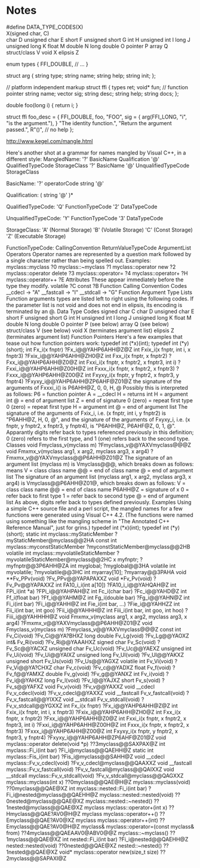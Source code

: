 # Notes

#define DATA_TYPE_CODES(X) \
X(signed char, C) \
char           D
unsigned char  E
short          F
unsigned short G
int            H
unsigned int   I
long           J
unsigned long  K
float          M
double         N
long double    O
pointer        P
array          Q
struct/class   V
void           X
elipsis        Z

enum types {
	FFI_DOUBLE, // ...
}

struct arg {
	string type;
	string name;
	string help;
	string init;
};

// platform independent markup
struct ffi {
	types ret;
	void* fun; // function pointer
	string name;
	vector<arg> sig;
	string desc;
	string help;
	string docs;
};

double foo(long i) { return i; }

struct ffi foo_desc = {
	FFI_DOUBLE, foo, "FOO",
	sig = {
		arg(FFI_LONG, "i", "is the argument."),
	}
	"The identity function.",
	"Return the argument passed.",
	R"()", // no help
};

http://www.kegel.com/mangle.html

Here's another shot at a grammar for names mangled by Visual C++, in a different style:
MangledName:
	'?' BasicName Qualification '@' QualifiedTypeCode StorageClass
	'?' BasicName '@' UnqualifiedTypeCode StorageClass

BasicName:
	'?' operatorCode
	string '@'

Qualification:
	( string '@' )* 

QualifiedTypeCode:
	'Q' FunctionTypeCode
	'2' DataTypeCode

UnqualifiedTypeCode:
	'Y' FunctionTypeCode
	'3' DataTypeCode

StorageClass:
	'A' (Normal Storage)
	'B' (Volatile Storage)
	'C' (Const Storage)
	'Z' (Executable Storage)

FunctionTypeCode:
	CallingConvention ReturnValueTypeCode ArgumentList
Operators
Operator names are represented by a question mark followed by a single character rather than being spelled out. Examples:
myclass::myclass          ?0
myclass::~myclass         ?1
myclass::operator new     ?2
myclass::operator delete  ?3
myclass::operator=        ?4
myclass::operator+        ?H
myclass::operator++       ?E
Attributes
These appear immediately before the type they modify.
volatile ?C
const    ?B
Function Calling Convention Codes
__cdecl -> "A"
__fastcall -> "I"
__stdcall -> "G"
Function Argument Type Lists
Function arguments types are listed left to right using the following codes. If the parameter list is not void and does not end in elipsis, its encoding is terminated by an @.
Data Type Codes
signed char    C
char           D
unsigned char  E
short          F
unsigned short G
int            H
unsigned int   I
long           J
unsigned long  K
float          M
double         N
long double    O
pointer        P (see below)
array          Q (see below)
struct/class   V (see below)
void           X (terminates argument list)
elipsis        Z (terminates argument list)
Function Pointers
Here's a few examples that tease out how function pointers work:
typedef int (*x)(int); typedef int (*y)(short);
int Fx_i(x fnptr)	?Fx_i@@YAHP6AHH@Z@Z
int Fxix_i(x fnptr, int i, x fnptr3)	?Fxix_i@@YAHP6AHH@ZH0@Z
int Fxx_i(x fnptr, x fnptr2)	?Fxx_i@@YAHP6AHH@Z0@Z
int Fxxi_i(x fnptr, x fnptr2, x fnptr3, int i)	?Fxxi_i@@YAHP6AHH@Z00H@Z
int Fxxx_i(x fnptr, x fnptr2, x fnptr3)	?Fxxx_i@@YAHP6AHH@Z00@Z
int Fxyxy_i(x fnptr, y fnptr2, x fnptr3, y fnptr4)	?Fxyxy_i@@YAHP6AHH@ZP6AHF@Z01@Z
the signature of the arguments of Fxxxi_i() is P6AHH@Z, 0, 0, H, @ Possibly this is interpreted as follows:
P6 = function pointer
A = __cdecl
H = returns int
H = argument int
@ = end of argument list
Z = end of signature
0 (zero) = repeat first type
0 (zero) = repeat first type
H = argument int
@ = end of argument list
The signature of the arguments of Fxix_i, i.e. (x fnptr, int i, y fnptr2) is "P6AHH@Z, H, 0, @", and the signature of the arguments of Fxyxy_i, i.e. (x fnptr, y fnptr2, x fnptr3, y fnptr4), is "P6AHH@Z, P6AHF@Z, 0, 1, @". Apparantly digits refer back to types referenced previously in this definition; 0 (zero) refers to the first type, and 1 (one) refers back to the second type.
Classes
void Fmyclass_v(myclass m)	?Fmyclass_v@@YAXVmyclass@@@Z
void Fmxmx_v(myclass arg1, x arg2, myclass arg3, x arg4)	?Fmxmx_v@@YAXVmyclass@@P6AHH@Z01@Z
The signature of an argument list (myclass m) is Vmyclass@@@, which breaks down as follows: means
V = class
class name
@@ = end of class name
@ = end of argument list
The signature of an argument list (myclass arg1, x arg2, myclass arg3, x arg4) is Vmyclass@@P6AHH@Z01@, which breaks down as follows:
V = class
class name
@@ = end of class name
P6AHH@Z = signature of x
0 = refer back to first type
1 = refer back to second type
@ = end of argument list
As above, digits refer back to types defined previously.
Examples
Using a simple C++ source file and a perl script, the mangled names for a few functions were generated using Visual C++ 4.2. (The functions were named using something like the mangling scheme in "The Annotated C++ Reference Manual", just for grins.)
typedef int (*x)(int); typedef int (*y)(short);
static int myclass::myStaticMember	?myStaticMember@myclass@@2HA
const int myclass::myconstStaticMember	?myconstStaticMember@myclass@@2HB
volatile int myclass::myvolatileStaticMember	?myvolatileStaticMember@myclass@@2HC
x myfnptr;	?myfnptr@@3P6AHH@ZA
int myglobal;	?myglobal@@3HA
volatile int myvolatile;	?myvolatile@@3HC
int myarray[10];	?myarray@@3PAHA
void **Fv_PPv(void)	?Fv_PPv@@YAPAPAXXZ
void *Fv_Pv(void)	?Fv_Pv@@YAPAXXZ
int FA10_i_i(int a[10])	?FA10_i_i@@YAHQAH@Z
int FPi_i(int *a)	?FPi_i@@YAHPAH@Z
int Fc_i(char bar)	?Fc_i@@YAHD@Z
int Ff_i(float bar)	?Ff_i@@YAHM@Z
int Fg_i(double bar)	?Fg_i@@YAHN@Z
int Fi_i(int bar)	?Fi_i@@YAHH@Z
int Fie_i(int bar, ...)	?Fie_i@@YAHHZZ
int Fii_i(int bar, int goo)	?Fii_i@@YAHHH@Z
int Fiii_i(int bar, int goo, int hoo)	?Fiii_i@@YAHHHH@Z
void Fmxmx_v(myclass arg1, x arg2, myclass arg3, x arg4)	?Fmxmx_v@@YAXVmyclass@@P6AHH@Z01@Z
void Fmyclass_v(myclass m)	?Fmyclass_v@@YAXVmyclass@@@Z
const int Fv_Ci(void)	?Fv_Ci@@YA?BHXZ
long double Fv_Lg(void)	?Fv_Lg@@YAOXZ
int& Fv_Ri(void)	?Fv_Ri@@YAAAHXZ
signed char Fv_Sc(void)	?Fv_Sc@@YACXZ
unsigned char Fv_Uc(void)	?Fv_Uc@@YAEXZ
unsigned int Fv_Ui(void)	?Fv_Ui@@YAIXZ
unsigned long Fv_Ul(void)	?Fv_Ul@@YAKXZ
unsigned short Fv_Us(void)	?Fv_Us@@YAGXZ
volatile int Fv_Vi(void)	?Fv_Vi@@YA?CHXZ
char Fv_c(void)	?Fv_c@@YADXZ
float Fv_f(void)	?Fv_f@@YAMXZ
double Fv_g(void)	?Fv_g@@YANXZ
int Fv_i(void)	?Fv_i@@YAHXZ
long Fv_l(void)	?Fv_l@@YAJXZ
short Fv_s(void)	?Fv_s@@YAFXZ
void Fv_v(void)	?Fv_v@@YAXXZ
void __cdecl Fv_v_cdecl(void)	?Fv_v_cdecl@@YAXXZ
void __fastcall Fv_v_fastcall(void)	?Fv_v_fastcall@@YIXXZ
void __stdcall Fv_v_stdcall(void)	?Fv_v_stdcall@@YGXXZ
int Fx_i(x fnptr)	?Fx_i@@YAHP6AHH@Z@Z
int Fxix_i(x fnptr, int i, x fnptr3)	?Fxix_i@@YAHP6AHH@ZH0@Z
int Fxx_i(x fnptr, x fnptr2)	?Fxx_i@@YAHP6AHH@Z0@Z
int Fxxi_i(x fnptr, x fnptr2, x fnptr3, int i)	?Fxxi_i@@YAHP6AHH@Z00H@Z
int Fxxx_i(x fnptr, x fnptr2, x fnptr3)	?Fxxx_i@@YAHP6AHH@Z00@Z
int Fxyxy_i(x fnptr, y fnptr2, x fnptr3, y fnptr4)	?Fxyxy_i@@YAHP6AHH@ZP6AHF@Z01@Z
void myclass::operator delete(void *p)	??3myclass@@SAXPAX@Z
int myclass::Fi_i(int bar)	?Fi_i@myclass@@QAEHH@Z
static int myclass::Fis_i(int bar)	?Fis_i@myclass@@SAHH@Z
void __cdecl myclass::Fv_v_cdecl(void)	?Fv_v_cdecl@myclass@@QAAXXZ
void __fastcall myclass::Fv_v_fastcall(void)	?Fv_v_fastcall@myclass@@QAIXXZ
void __stdcall myclass::Fv_v_stdcall(void)	?Fv_v_stdcall@myclass@@QAGXXZ
myclass::myclass(int x)	??0myclass@@QAE@H@Z
myclass::myclass(void)	??0myclass@@QAE@XZ
int myclass::nested::Fi_i(int bar)	?Fi_i@nested@myclass@@QAEHH@Z
myclass::nested::nested(void)	??0nested@myclass@@QAE@XZ
myclass::nested::~nested()	??1nested@myclass@@QAE@XZ
myclass myclass::operator+(int x)	??Hmyclass@@QAE?AV0@H@Z
myclass myclass::operator++()	??Emyclass@@QAE?AV0@XZ
myclass myclass::operator++(int)	??Emyclass@@QAE?AV0@H@Z
myclass& myclass::operator=(const myclass& from)	??4myclass@@QAEAAV0@ABV0@@Z
myclass::~myclass()	??1myclass@@QAE@XZ
int nested::Fi_i(int bar)	?Fi_i@nested@@QAEHH@Z
nested::nested(void)	??0nested@@QAE@XZ
nested::~nested()	??1nested@@QAE@XZ
void* myclass::operator new(size_t size)	??2myclass@@SAPAXI@Z
